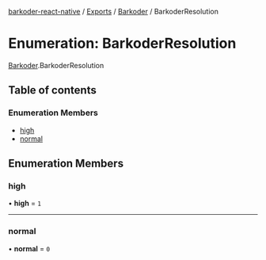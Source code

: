 [barkoder-react-native](../README.md) / [Exports](../modules.md) / [Barkoder](../modules/Barkoder.md) / BarkoderResolution

# Enumeration: BarkoderResolution

[Barkoder](../modules/Barkoder.md).BarkoderResolution

## Table of contents

### Enumeration Members

- [high](Barkoder.BarkoderResolution.md#high)
- [normal](Barkoder.BarkoderResolution.md#normal)

## Enumeration Members

### high

• **high** = ``1``

___

### normal

• **normal** = ``0``
